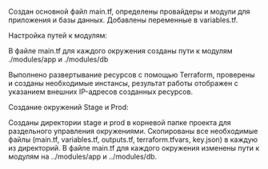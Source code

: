 
Создан основной файл main.tf, определены провайдеры и модули для приложения и базы данных.
Добавлены переменные в variables.tf.

Настройка путей к модулям:

В файле main.tf для каждого окружения созданы пути к модулям  ./modules/app и ./modules/db

Выполнено развертывание ресурсов с помощью Terraform, проверены и созданы необходимые инстансы, результат работы отображен с указанием внешних IP-адресов созданных ресурсов.

Создание окружений Stage и Prod:

Созданы директории stage и prod в корневой папке проекта для раздельного управления окружениями.
Скопированы все необходимые файлы (main.tf, variables.tf, outputs.tf, terraform.tfvars, key.json) в каждую из директорий.
В файле main.tf для каждого окружения изменены пути к модулям на ../modules/app и ../modules/db.

